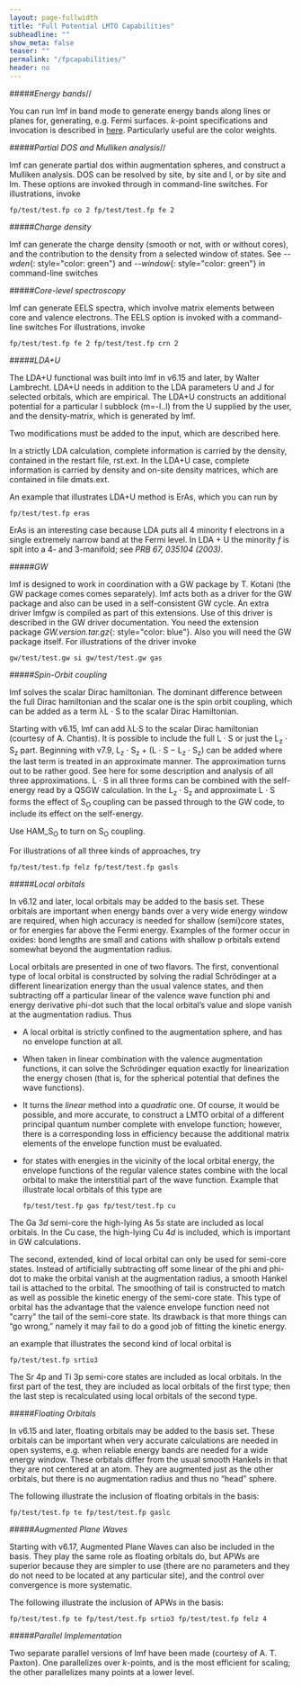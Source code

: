 ```yaml
---
layout: page-fullwidth
title: "Full Potential LMTO Capabilities"
subheadline: ""
show_meta: false
teaser: ""
permalink: "/fpcapabilities/"
header: no
---
```


#####*Energy bands*//

You can run lmf in band mode to generate energy bands along lines or planes for, generating, e.g. Fermi surfaces.  *k*-point specifications and invocation is described in [here](//). Particularly useful are the color weights.

#####*Partial DOS and Mulliken analysis*//

lmf can generate partial dos within augmentation spheres, and construct a Mulliken analysis. DOS can be resolved by site, by site and l, or by site and lm. These options are invoked through in command-line switches. For illustrations, invoke

    fp/test/test.fp co 2 fp/test/test.fp fe 2

#####*Charge density*

lmf can generate the charge density (smooth or not, with or without cores), and the contribution to the density from a selected window of states. See *--wden*{: style="color: green"} and *--window*{: style="color: green"} in command-line switches

#####*Core-level spectroscopy*

lmf can generate EELS spectra, which involve matrix elements between core and valence electrons. The EELS option is invoked with a command-line switches For illustrations, invoke

    fp/test/test.fp fe 2 fp/test/test.fp crn 2

#####*LDA+U*

The LDA+U functional was built into lmf in v6.15 and later, by Walter Lambrecht. LDA+U needs in addition to the LDA parameters U and J for selected orbitals, which are empirical. The LDA+U constructs an additional potential for a particular l subblock (m=-l..l) from the U supplied by the user, and the density-matrix, which is generated by lmf.

Two modifications must be added to the input, which are described here.

In a strictly LDA calculation, complete information is carried by the density, contained in the restart file, rst.ext. In the LDA+U case, complete information is carried by density and on-site density matrices, which are contained in file dmats.ext.

An example that illustrates LDA+U method is ErAs, which you can run by

    fp/test/test.fp eras

ErAs is an interesting case because LDA puts all 4 minority f electrons in a single extremely narrow band at the Fermi level. In LDA + U the minority *f* is spit into a 4- and 3-manifold; see *PRB 67, 035104 (2003)*.

#####*GW*

lmf is designed to work in coordination with a GW package by T. Kotani (the GW package comes comes separately). lmf acts both as a driver for the GW package and also can be used in a self-consistent GW cycle. An extra driver lmfgw is compiled as part of this extensions. Use of this driver is described in the GW driver documentation. You need the extension package *GW.version.tar.gz*{: style="color: blue"}. Also you will need the GW package itself. For illustrations of the driver invoke

    gw/test/test.gw si gw/test/test.gw gas

#####*Spin-Orbit coupling*

lmf solves the scalar Dirac hamiltonian. The dominant difference between the full Dirac hamiltonian and the scalar one is the spin orbit coupling, which can be added as a term λL · S to the scalar Dirac Hamiltonian.

Starting with v6.15, lmf can add λL·S to the scalar Dirac hamiltonian (courtesy of A. Chantis). It is possible to include the full L · S or just the L<sub>z</sub> · S<sub>z</sub> part. Beginning with v7.9, L<sub>z</sub> · S<sub>z</sub> + (L · S − L<sub>z</sub> · S<sub>z</sub>) can be added where the last term is treated in an approximate manner. The approximation turns out to be rather good. See here for some description and analysis of all three approximations. L · S in all three forms can be combined with the self-energy read by a QSGW calculation. In the L<sub>z</sub> · S<sub>z</sub> and approximate L · S forms the effect of S<sub>O</sub> coupling can be passed through to the GW code, to include its effect on the self-energy.

Use HAM_S<sub>O</sub> to turn on S<sub>O</sub> coupling.

For illustrations of all three kinds of approaches, try

    fp/test/test.fp felz fp/test/test.fp gasls

#####*Local orbitals*

In v6.12 and later, local orbitals may be added to the basis set. These orbitals are important when energy bands over a very wide energy window are required, when high accuracy is needed for shallow (semi)core states, or for energies far above the Fermi energy. Examples of the former occur in oxides: bond lengths are small and cations with shallow p orbitals extend somewhat beyond the augmentation radius.

Local orbitals are presented in one of two flavors. The first, conventional type of local orbital is constructed by solving the radial Schrödinger at a different linearization energy than the usual valence states, and then subtracting off a particular linear of the valence wave function phi and energy derivative phi-dot such that the local orbital’s value and slope vanish at the augmentation radius. Thus

+ A local orbital is strictly confined to the augmentation sphere, and has no envelope function at all.
+ When taken in linear combination with the valence augmentation functions, it can solve the Schrödinger equation exactly for linearization the energy chosen (that is, for the spherical potential that defines the wave functions).
+ It turns the *linear* method into a *quadratic* one. Of course, it would be possible, and more accurate, to construct a LMTO orbital of a different principal quantum number complete with envelope function; however, there is a corresponding loss in efficiency because the additional matrix elements of the envelope function must be evaluated.
+ for states with energies in the vicinity of the local orbital energy, the envelope functions of the regular valence states combine with the local orbital to make the interstitial part of the wave function.
Example that illustrate local orbitals of this type are


      fp/test/test.fp gas fp/test/test.fp cu

The Ga 3*d* semi-core the high-lying As 5*s* state are included as local orbitals. In the Cu case, the high-lying Cu 4*d* is included, which is important in GW calculations.

The second, extended, kind of local orbital can only be used for semi-core states. Instead of artificially subtracting off some linear of the phi and phi-dot to make the orbital vanish at the augmentation radius, a smooth Hankel tail is attached to the orbital. The smoothing of tail is constructed to match as well as possible the kinetic energy of the semi-core state. This type of orbital has the advantage that the valence envelope function need not "carry" the tail of the semi-core state. Its drawback is that more things can “go wrong,” namely it may fail to do a good job of fitting the kinetic energy.

an example that illustrates the second kind of local orbital is

    fp/test/test.fp srtio3  

The Sr 4p and Ti 3p semi-core states are included as local orbitals. In the first part of the test, they are included as local orbitals of the first type; then the last step is recalculated using local orbitals of the second type.

#####*Floating Orbitals*

In v6.15 and later, floating orbitals may be added to the basis set. These orbitals can be important when very accurate calculations are needed in open systems, e.g. when reliable energy bands are needed for a wide energy window. These orbitals differ from the usual smooth Hankels in that they are not centered at an atom. They are augmented just as the other orbitals, but there is no augmentation radius and thus no “head” sphere.

The following illustrate the inclusion of floating orbitals in the basis:

    fp/test/test.fp te fp/test/test.fp gaslc

#####*Augmented Plane Waves*

Starting with v6.17, Augmented Plane Waves can also be included in the basis. They play the same role as floating orbitals do, but APWs are superior because they are simpler to use (there are no parameters and they do not need to be located at any particular site), and the control over convergence is more systematic.

The following illustrate the inclusion of APWs in the basis:

    fp/test/test.fp te fp/test/test.fp srtio3 fp/test/test.fp felz 4

#####*Parallel Implementation*

Two separate parallel versions of lmf have been made (courtesy of A. T. Paxton). One parallelizes over *k*-points, and is the most efficient for scaling; the other parallelizes many points at a lower level.
